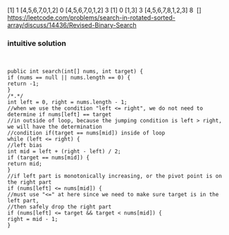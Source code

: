 [1]
1
[4,5,6,7,0,1,2]
0
[4,5,6,7,0,1,2]
3
[1]
0
[1,3]
3
[4,5,6,7,8,1,2,3]
8
​
[]
​
https://leetcode.com/problems/search-in-rotated-sorted-array/discuss/14436/Revised-Binary-Search
​
​
### intuitive solution
​
```
public int search(int[] nums, int target) {
if (nums == null || nums.length == 0) {
return -1;
}
/*.*/
int left = 0, right = nums.length - 1;
//when we use the condition "left <= right", we do not need to determine if nums[left] == target
//in outside of loop, because the jumping condition is left > right, we will have the determination
//condition if(target == nums[mid]) inside of loop
while (left <= right) {
//left bias
int mid = left + (right - left) / 2;
if (target == nums[mid]) {
return mid;
}
//if left part is monotonically increasing, or the pivot point is on the right part
if (nums[left] <= nums[mid]) {
//must use "<=" at here since we need to make sure target is in the left part,
//then safely drop the right part
if (nums[left] <= target && target < nums[mid]) {
right = mid - 1;
}